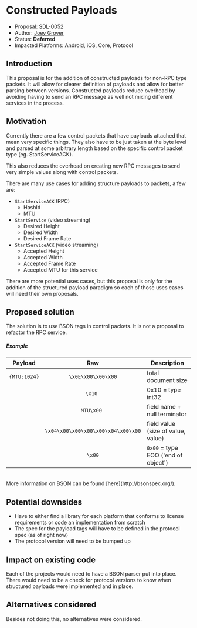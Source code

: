 # Constructed Payloads

* Proposal: [SDL-0052](0052-constructed-payloads.md)
* Author: [Joey Grover](https://github.com/joeygrover)
* Status: **Deferred**
* Impacted Platforms: Android, iOS, Core, Protocol

## Introduction

This proposal is for the addition of constructed payloads for non-RPC type packets. It will allow for clearer definition of payloads and allow for better parsing between versions. Constructed payloads reduce overhead by avoiding having to send an RPC message as well not mixing different services in the process. 


## Motivation

Currently there are a few control packets that have payloads attached that mean very specific things. They also have to be just taken at the byte level and parsed at some arbitrary length based on the specific control packet type (eg. StartServiceACK). 

This also reduces the overhead on creating new RPC messages to send very simple values along with control packets. 

There are many use cases for adding structure payloads to packets, a few are:

- `StartServiceACK` (RPC)
    - HashId
    - MTU
- `StartService` (video streaming)
    - Desired Height
    - Desired Width
    - Desired Frame Rate
- `StartServiceACK` (video streaming)
    - Accepted Height
    - Accepted Width
    - Accepted Frame Rate
    - Accepted MTU for this service

There are more potential uses cases, but this proposal is only for the addition of the structured payload paradigm so each of those uses cases will need their own proposals. 



## Proposed solution

The solution is to use BSON tags in control packets. It is not a proposal to refactor the RPC service.

##### Example

|   Payload  | Raw      					| Description |
| ---------- |:-----------------------:|------------------|
| `{MTU:1024}`|`\x0E\x00\x00\x00`   		| total document size
| 				 |`\x10 `               	|  0x10 = type int32 |
| 				 | `MTU\x00 `  				| field name + null terminator|
| 				 | `\x04\x00\x00\x00\x00\x04\x00\x00`|  field value (size of value, value)
| 				 |`\x00` 						|  `0x00` = type EOO ('end of object')
  


<br>
More information  on BSON can be found [here](http://bsonspec.org/).

## Potential downsides

- Have to either find a library for each platform that conforms to license requirements or code an implementation from scratch
- The spec for the payload tags will have to be defined in the protocol spec (as of right now)
- The protocol version will need to be bumped up

## Impact on existing code
Each of the projects would need to have a BSON parser put into place. There would need to be a check for protocol versions to know when structured payloads were implemented and in place. 


## Alternatives considered

Besides not doing this, no alternatives were considered.
